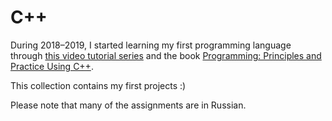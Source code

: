 # C++
During 2018–2019, I started learning my first programming language through [this video tutorial series](https://www.youtube.com/playlist?list=PLQOaTSbfxUtCrKs0nicOg2npJQYSPGO9r) and the book [Programming: Principles and Practice Using C++](https://books.google.cz/books/about/%D0%9F%D1%80%D0%BE%D0%B3%D1%80%D0%B0%D0%BC%D0%BC%D0%B8%D1%80%D0%BE%D0%B2%D0%B0%D0%BD%D0%B8%D0%B5_%D0%BD%D0%B0_C+.html?id=QKvIDQAAQBAJ&amp;redir_esc=y).

This collection contains my first projects :)

Please note that many of the assignments are in Russian.
